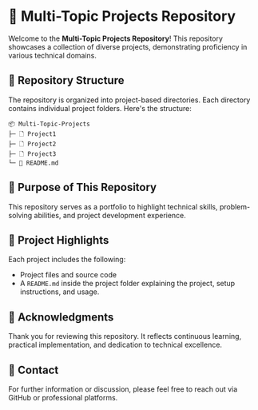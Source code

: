 # 🌟 Multi-Topic Projects Repository

Welcome to the **Multi-Topic Projects Repository**! This repository showcases a collection of diverse projects, demonstrating proficiency in various technical domains.

## 💂️ Repository Structure
The repository is organized into project-based directories. Each directory contains individual project folders. Here's the structure:

```
📦 Multi-Topic-Projects
├─ 🗋 Project1
├─ 🗋 Project2
├─ 🗋 Project3
└─ 📄 README.md
```

## 🚀 Purpose of This Repository
This repository serves as a portfolio to highlight technical skills, problem-solving abilities, and project development experience.

## 📜 Project Highlights
Each project includes the following:
- Project files and source code
- A `README.md` inside the project folder explaining the project, setup instructions, and usage.

## 🙌 Acknowledgments
Thank you for reviewing this repository. It reflects continuous learning, practical implementation, and dedication to technical excellence.

## 📩 Contact
For further information or discussion, please feel free to reach out via GitHub or professional platforms.
